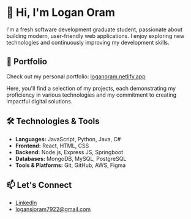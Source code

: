 # 👋 Hi, I'm Logan Oram

I'm a fresh software development graduate student, passionate about building modern, user-friendly web applications. I enjoy exploring new technologies and continuously improving my development skills.

## 🚀 Portfolio

Check out my personal portfolio: [loganoram.netlify.app](https://loganoram.netlify.app)

Here, you'll find a selection of my projects, each demonstrating my proficiency in various technologies and my commitment to creating impactful digital solutions.

## 🛠️ Technologies & Tools

- **Languages:** JavaScript, Python, Java, C#
- **Frontend:** React, HTML, CSS
- **Backend:** Node.js, Express JS, Springboot
- **Databases:** MongoDB, MySQL, PostgreSQL
- **Tools & Platforms:** Git, GitHub, AWS, Figma

## 📫 Let's Connect

- [LinkedIn](www.linkedin.com/in/logan-oram-871293263)
- logansjoram7922@gmail.com

